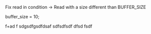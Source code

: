 Fix read in condition -> Read with a size different than BUFFER_SIZE



buffer_size = 10;

f+ad
f
sdgsdfgsdfdsaf
sdfsdfsdf
dfsd
fsdf
